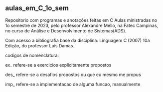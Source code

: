 ## aulas_em_C_1o_sem
Repositorio com programas e anotações feitas em C
Aulas ministradas no 1o semestre de 2023, pelo professor Alexandre Mello, 
na Fatec Campinas, no curso de Análise e Desenvolvimento de Sistemas(ADS).

Com acesso a bibliografia base da disciplina: 
Linguagem C (2007) 10a Edição, do professor Luis Damas.


codigos de nomenclatura:

ex_ refere-se a exercicios explicitamente propostos

des_ refere-se a desafios propostos ou que eu mesmo me propus

imp_ refere-se a implementacao de alguma funcao, manualmente
